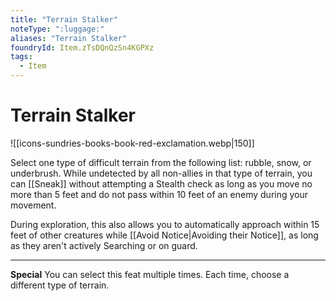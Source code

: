 ```yaml
---
title: "Terrain Stalker"
noteType: ":luggage:"
aliases: "Terrain Stalker"
foundryId: Item.zTsDQnQzSn4KGPXz
tags:
  - Item
---
```


# Terrain Stalker
![[icons-sundries-books-book-red-exclamation.webp|150]]

Select one type of difficult terrain from the following list: rubble, snow, or underbrush. While undetected by all non-allies in that type of terrain, you can [[Sneak]] without attempting a Stealth check as long as you move no more than 5 feet and do not pass within 10 feet of an enemy during your movement.

During exploration, this also allows you to automatically approach within 15 feet of other creatures while [[Avoid Notice|Avoiding their Notice]], as long as they aren't actively Searching or on guard.

* * *

**Special** You can select this feat multiple times. Each time, choose a different type of terrain.
